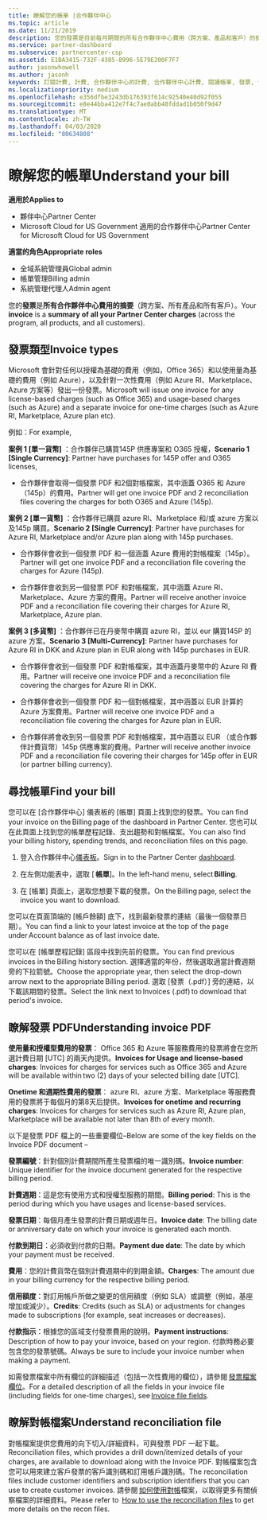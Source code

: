 ```yaml
---
title: 瞭解您的帳單 |合作夥伴中心
ms.topic: article
ms.date: 11/21/2019
description: 您的發票是目前每月期間的所有合作夥伴中心費用（跨方案、產品和客戶）的摘要。
ms.service: partner-dashboard
ms.subservice: partnercenter-csp
ms.assetid: E1BA3415-732F-4385-8996-5E79E200F7F7
author: jasonwhowell
ms.author: jasonh
keywords: 訂閱計費, 計費, 合作夥伴中心的計費, 合作夥伴中心計費, 閱讀帳單, 發票, 合作夥伴中心發票, CSP 發票, 我的帳單在哪裡？
ms.localizationpriority: medium
ms.openlocfilehash: e356dfbe3243db176393f614c92540e40d92f055
ms.sourcegitcommit: e8e44bba412e7f4c7ae0abb48fddad1b050f9d47
ms.translationtype: MT
ms.contentlocale: zh-TW
ms.lasthandoff: 04/03/2020
ms.locfileid: "80634808"
---
```

# <a name="understand-your-bill"></a><span data-ttu-id="bd55e-104">瞭解您的帳單</span><span class="sxs-lookup"><span data-stu-id="bd55e-104">Understand your bill</span></span>

<span data-ttu-id="bd55e-105">**適用於**</span><span class="sxs-lookup"><span data-stu-id="bd55e-105">**Applies to**</span></span>

- <span data-ttu-id="bd55e-106">夥伴中心</span><span class="sxs-lookup"><span data-stu-id="bd55e-106">Partner Center</span></span>
- <span data-ttu-id="bd55e-107">Microsoft Cloud for US Government 適用的合作夥伴中心</span><span class="sxs-lookup"><span data-stu-id="bd55e-107">Partner Center for Microsoft Cloud for US Government</span></span>

<span data-ttu-id="bd55e-108">**適當的角色**</span><span class="sxs-lookup"><span data-stu-id="bd55e-108">**Appropriate roles**</span></span>

- <span data-ttu-id="bd55e-109">全域系統管理員</span><span class="sxs-lookup"><span data-stu-id="bd55e-109">Global admin</span></span>
- <span data-ttu-id="bd55e-110">帳單管理</span><span class="sxs-lookup"><span data-stu-id="bd55e-110">Billing admin</span></span>
- <span data-ttu-id="bd55e-111">系統管理代理人</span><span class="sxs-lookup"><span data-stu-id="bd55e-111">Admin agent</span></span>


<span data-ttu-id="bd55e-112">您的**發票**是**所有合作夥伴中心費用的摘要**（跨方案、所有產品和所有客戶）。</span><span class="sxs-lookup"><span data-stu-id="bd55e-112">Your **invoice** is a **summary of all your Partner Center charges** (across the program, all products, and all customers).</span></span> 

## <a name="invoice-types"></a><span data-ttu-id="bd55e-113">發票類型</span><span class="sxs-lookup"><span data-stu-id="bd55e-113">Invoice types</span></span>

<span data-ttu-id="bd55e-114">Microsoft 會針對任何以授權為基礎的費用（例如，Office 365）和以使用量為基礎的費用（例如 Azure），以及針對一次性費用（例如 Azure RI、Marketplace、Azure 方案等）發出一份發票。</span><span class="sxs-lookup"><span data-stu-id="bd55e-114">Microsoft will issue one invoice for any license-based charges (such as Office 365) and usage-based charges (such as Azure) and a separate invoice for one-time charges (such as Azure RI, Marketplace, Azure plan etc).</span></span> 

<span data-ttu-id="bd55e-115">例如：</span><span class="sxs-lookup"><span data-stu-id="bd55e-115">For example,</span></span>  

<span data-ttu-id="bd55e-116">**案例 1 [單一貨幣]** ：合作夥伴已購買145P 供應專案和 O365 授權，</span><span class="sxs-lookup"><span data-stu-id="bd55e-116">**Scenario 1 [Single Currency]**: Partner have purchases for 145P offer and O365 licenses,</span></span>  

- <span data-ttu-id="bd55e-117">合作夥伴會取得一個發票 PDF 和2個對帳檔案，其中涵蓋 O365 和 Azure （145p）的費用。</span><span class="sxs-lookup"><span data-stu-id="bd55e-117">Partner will get one invoice PDF and 2 reconciliation files covering the charges for both O365 and Azure (145p).</span></span>  

<span data-ttu-id="bd55e-118">**案例 2 [單一貨幣]** ：合作夥伴已購買 azure RI、Marketplace 和/或 azure 方案以及145p 購買。</span><span class="sxs-lookup"><span data-stu-id="bd55e-118">**Scenario 2 [Single Currency]**: Partner have purchases for Azure RI, Marketplace and/or Azure plan along with 145p purchases.</span></span> 

- <span data-ttu-id="bd55e-119">合作夥伴會收到一個發票 PDF 和一個涵蓋 Azure 費用的對帳檔案（145p）。</span><span class="sxs-lookup"><span data-stu-id="bd55e-119">Partner will get one invoice PDF and a reconciliation file covering the charges for Azure (145p).</span></span> 

- <span data-ttu-id="bd55e-120">合作夥伴會收到另一個發票 PDF 和對帳檔案，其中涵蓋 Azure RI、Marketplace、Azure 方案的費用。</span><span class="sxs-lookup"><span data-stu-id="bd55e-120">Partner will receive another invoice PDF and a reconciliation file covering their charges for Azure RI, Marketplace, Azure plan.</span></span> 

<span data-ttu-id="bd55e-121">**案例 3 [多貨幣]** ：合作夥伴已在丹麥幣中購買 azure RI，並以 eur 購買145P 的 azure 方案。</span><span class="sxs-lookup"><span data-stu-id="bd55e-121">**Scenario 3 [Multi-Currency]**: Partner have purchases for Azure RI in DKK and Azure plan in EUR along with 145p purchases in EUR.</span></span> 

- <span data-ttu-id="bd55e-122">合作夥伴會收到一個發票 PDF 和對帳檔案，其中涵蓋丹麥幣中的 Azure RI 費用。</span><span class="sxs-lookup"><span data-stu-id="bd55e-122">Partner will receive one invoice PDF and a reconciliation file covering the charges for Azure RI in DKK.</span></span> 

- <span data-ttu-id="bd55e-123">合作夥伴會收到一個發票 PDF 和一個對帳檔案，其中涵蓋以 EUR 計算的 Azure 方案費用。</span><span class="sxs-lookup"><span data-stu-id="bd55e-123">Partner will receive one invoice PDF and a reconciliation file covering the charges for Azure plan in EUR.</span></span> 

- <span data-ttu-id="bd55e-124">合作夥伴將會收到另一個發票 PDF 和對帳檔案，其中涵蓋以 EUR （或合作夥伴計費貨幣）145p 供應專案的費用。</span><span class="sxs-lookup"><span data-stu-id="bd55e-124">Partner will receive another invoice PDF and a reconciliation file covering their charges for 145p offer in EUR (or partner billing currency).</span></span> 

## <a name="find-your-bill"></a><span data-ttu-id="bd55e-125">尋找帳單</span><span class="sxs-lookup"><span data-stu-id="bd55e-125">Find your bill</span></span> 

<span data-ttu-id="bd55e-126">您可以在 [合作夥伴中心] 儀表板的 [帳單] 頁面上找到您的發票。</span><span class="sxs-lookup"><span data-stu-id="bd55e-126">You can find your invoice on the Billing page of the dashboard in Partner Center.</span></span> <span data-ttu-id="bd55e-127">您也可以在此頁面上找到您的帳單歷程記錄、支出趨勢和對帳檔案。</span><span class="sxs-lookup"><span data-stu-id="bd55e-127">You can also find your billing history, spending trends, and reconciliation files on this page.</span></span> 

1. <span data-ttu-id="bd55e-128">登入合作夥伴中心[儀表板](https://partner.microsoft.com/dashboard/home)。</span><span class="sxs-lookup"><span data-stu-id="bd55e-128">Sign in to the Partner Center [dashboard](https://partner.microsoft.com/dashboard/home).</span></span> 

2. <span data-ttu-id="bd55e-129">在左側功能表中，選取 [ **帳單**]。</span><span class="sxs-lookup"><span data-stu-id="bd55e-129">In the left-hand menu, select **Billing**.</span></span> 

3. <span data-ttu-id="bd55e-130">在 [帳單] 頁面上，選取您想要下載的發票。</span><span class="sxs-lookup"><span data-stu-id="bd55e-130">On the Billing page, select the invoice you want to download.</span></span> 

<span data-ttu-id="bd55e-131">您可以在頁面頂端的 [帳戶餘額] 底下，找到最新發票的連結（最後一個發票日期）。</span><span class="sxs-lookup"><span data-stu-id="bd55e-131">You can find a link to your latest invoice at the top of the page under Account balance as of last invoice date.</span></span> 

<span data-ttu-id="bd55e-132">您可以在 [帳單歷程記錄] 區段中找到先前的發票。</span><span class="sxs-lookup"><span data-stu-id="bd55e-132">You can find previous invoices in the Billing history section.</span></span> <span data-ttu-id="bd55e-133">選擇適當的年份，然後選取適當計費週期旁的下拉箭號。</span><span class="sxs-lookup"><span data-stu-id="bd55e-133">Choose the appropriate year, then select the drop-down arrow next to the appropriate Billing period.</span></span> <span data-ttu-id="bd55e-134">選取 [發票（.pdf）] 旁的連結，以下載該期間的發票。</span><span class="sxs-lookup"><span data-stu-id="bd55e-134">Select the link next to Invoices (.pdf) to download that period's invoice.</span></span> 

## <a name="understanding-invoice-pdf"></a><span data-ttu-id="bd55e-135">瞭解發票 PDF</span><span class="sxs-lookup"><span data-stu-id="bd55e-135">Understanding invoice PDF</span></span> 

<span data-ttu-id="bd55e-136">**使用量和授權型費用的發票**： Office 365 和 Azure 等服務費用的發票將會在您所選計費日期 [UTC] 的兩天內提供。</span><span class="sxs-lookup"><span data-stu-id="bd55e-136">**Invoices for Usage and license-based charges**: Invoices for charges for services such as Office 365 and Azure will be available within two (2) days of your selected billing date [UTC].</span></span>  

<span data-ttu-id="bd55e-137">**Onetime 和週期性費用的發票**： azure RI、azure 方案、Marketplace 等服務費用的發票將于每個月的第8天后提供。</span><span class="sxs-lookup"><span data-stu-id="bd55e-137">**Invoices for onetime and recurring charges**: Invoices for charges for services such as Azure RI, Azure plan, Marketplace will be available not later than 8th of every month.</span></span>  

<span data-ttu-id="bd55e-138">以下是發票 PDF 檔上的一些重要欄位–</span><span class="sxs-lookup"><span data-stu-id="bd55e-138">Below are some of the key fields on the Invoice PDF document –</span></span> 

<span data-ttu-id="bd55e-139">**發票編號**：針對個別計費期間所產生發票檔的唯一識別碼。</span><span class="sxs-lookup"><span data-stu-id="bd55e-139">**Invoice number**: Unique identifier for the invoice document generated for the respective billing period.</span></span> 

<span data-ttu-id="bd55e-140">**計費週期**：這是您有使用方式和授權型服務的期間。</span><span class="sxs-lookup"><span data-stu-id="bd55e-140">**Billing period**: This is the period during which you have usages and license-based services.</span></span> 

<span data-ttu-id="bd55e-141">**發票日期**：每個月產生發票的計費日期或週年日。</span><span class="sxs-lookup"><span data-stu-id="bd55e-141">**Invoice date**: The billing date or anniversary date on which your invoice is generated each month.</span></span> 

<span data-ttu-id="bd55e-142">**付款到期日**：必須收到付款的日期。</span><span class="sxs-lookup"><span data-stu-id="bd55e-142">**Payment due date**: The date by which your payment must be received.</span></span> 

<span data-ttu-id="bd55e-143">**費用**：您的計費貨幣在個別計費週期中的到期金額。</span><span class="sxs-lookup"><span data-stu-id="bd55e-143">**Charges**: The amount due in your billing currency for the respective billing period.</span></span> 

<span data-ttu-id="bd55e-144">**信用額度**：對訂用帳戶所做之變更的信用額度（例如 SLA）或調整（例如，基座增加或減少）。</span><span class="sxs-lookup"><span data-stu-id="bd55e-144">**Credits**: Credits (such as SLA) or adjustments for changes made to subscriptions (for example, seat increases or decreases).</span></span> 

<span data-ttu-id="bd55e-145">**付款指示**：根據您的區域支付發票費用的說明。</span><span class="sxs-lookup"><span data-stu-id="bd55e-145">**Payment instructions**: Description of how to pay your invoice, based on your region.</span></span> <span data-ttu-id="bd55e-146">付款時務必要包含您的發票號碼。</span><span class="sxs-lookup"><span data-stu-id="bd55e-146">Always be sure to include your invoice number when making a payment.</span></span> 

<span data-ttu-id="bd55e-147">如需發票檔案中所有欄位的詳細描述（包括一次性費用的欄位），請參閱 [發票檔案欄位](https://docs.microsoft.com/partner-center/invoice-file)。</span><span class="sxs-lookup"><span data-stu-id="bd55e-147">For a detailed description of all the fields in your invoice file (including fields for one-time charges), see [Invoice file fields](https://docs.microsoft.com/partner-center/invoice-file).</span></span> 

## <a name="understand-reconciliation-file"></a><span data-ttu-id="bd55e-148">瞭解對帳檔案</span><span class="sxs-lookup"><span data-stu-id="bd55e-148">Understand reconciliation file</span></span> 

 <span data-ttu-id="bd55e-149">對帳檔案提供您費用的向下切入/詳細資料，可與發票 PDF 一起下載。</span><span class="sxs-lookup"><span data-stu-id="bd55e-149">Reconciliation files, which provides a drill down/itemized details of your charges, are available to download along with the Invoice PDF.</span></span> <span data-ttu-id="bd55e-150">對帳檔案包含您可以用來建立客戶發票的客戶識別碼和訂用帳戶識別碼。</span><span class="sxs-lookup"><span data-stu-id="bd55e-150">The reconciliation files include customer identifiers and subscription identifiers that you can use to create customer invoices.</span></span> <span data-ttu-id="bd55e-151">請參閱 [如何使用對帳](https://docs.microsoft.com/partner-center/use-the-reconciliation-files)檔案，以取得更多有關偵察檔案的詳細資料。</span><span class="sxs-lookup"><span data-stu-id="bd55e-151">Please refer to  [How to use the reconciliation files](https://docs.microsoft.com/partner-center/use-the-reconciliation-files) to get more details on the recon files.</span></span> 




























